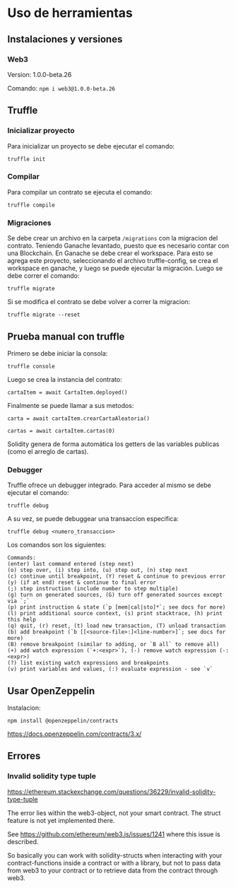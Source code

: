 # Uso de herramientas

## Instalaciones y versiones

### Web3

Version: 1.0.0-beta.26

Comando: `npm i web3@1.0.0-beta.26`

## Truffle

### Inicializar proyecto

Para inicializar un proyecto se debe ejecutar el comando:

`truffle init`

### Compilar

Para compilar un contrato se ejecuta el comando:

`truffle compile`

### Migraciones

Se debe crear un archivo en la carpeta `/migrations` con la migracion del contrato. Teniendo Ganache levantado, puesto que es necesario contar con una Blockchain. En Ganache se debe crear el workspace. Para esto se agrega este proyecto, seleccionando el archivo truffle-config, se crea el workspace en ganache, y luego se puede ejecutar la migración. Luego se debe correr el comando:

`truffle migrate`

Si se modifica el contrato se debe volver a correr la migracion:

`truffle migrate --reset`

## Prueba manual con truffle

Primero se debe iniciar la consola:

`truffle console`

Luego se crea la instancia del contrato:

`cartaItem = await CartaItem.deployed()`

Finalmente se puede llamar a sus metodos:

`carta = await cartaItem.crearCartaAleatoria()`

`cartas = await cartaItem.cartas(0)`

Solidity genera de forma automática los getters de las variables publicas (como el arreglo de cartas).

### Debugger

Truffle ofrece un debugger integrado. Para acceder al mismo se debe ejecutar el comando:

`truffle debug`

A su vez, se puede debuggear una transaccion especifica:

`truffle debug <numero_transaccion>`

Los comandos son los siguientes:

```
Commands:
(enter) last command entered (step next)
(o) step over, (i) step into, (u) step out, (n) step next
(c) continue until breakpoint, (Y) reset & continue to previous error
(y) (if at end) reset & continue to final error
(;) step instruction (include number to step multiple)
(g) turn on generated sources, (G) turn off generated sources except via `;`
(p) print instruction & state (`p [mem|cal|sto]*`; see docs for more)
(l) print additional source context, (s) print stacktrace, (h) print this help
(q) quit, (r) reset, (t) load new transaction, (T) unload transaction
(b) add breakpoint (`b [[<source-file>:]<line-number>]`; see docs for more)
(B) remove breakpoint (similar to adding, or `B all` to remove all)
(+) add watch expression (`+:<expr>`), (-) remove watch expression (-:<expr>)
(?) list existing watch expressions and breakpoints
(v) print variables and values, (:) evaluate expression - see `v`
```


## Usar OpenZeppelin

Instalacion:

`npm install @openzeppelin/contracts`

https://docs.openzeppelin.com/contracts/3.x/

## Errores

### Invalid solidity type tuple

https://ethereum.stackexchange.com/questions/36229/invalid-solidity-type-tuple

The error lies within the web3-object, not your smart contract. The struct feature is not yet implemented there.

See https://github.com/ethereum/web3.js/issues/1241 where this issue is described.

So basically you can work with solidity-structs when interacting with your contract-functions inside a contract or with a library, but not to pass data from web3 to your contract or to retrieve data from the contract through web3.